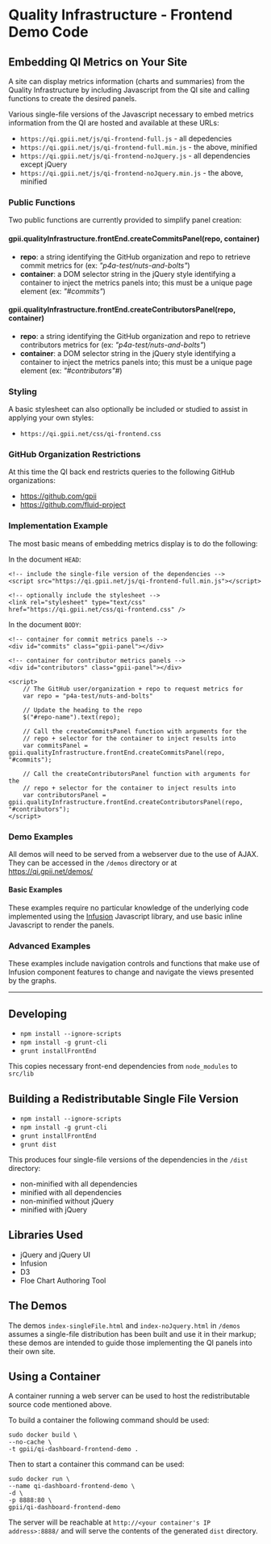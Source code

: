 # Quality Infrastructure - Frontend Demo Code

## Embedding QI Metrics on Your Site

A site can display metrics information (charts and summaries) from the Quality Infrastructure by including Javascript from the QI site and calling functions to create the desired panels.

Various single-file versions of the Javascript necessary to embed metrics information from the QI are hosted and available at these URLs:

- `https://qi.gpii.net/js/qi-frontend-full.js` - all depedencies
- `https://qi.gpii.net/js/qi-frontend-full.min.js` - the above, minified
- `https://qi.gpii.net/js/qi-frontend-noJquery.js` - all dependencies except jQuery
- `https://qi.gpii.net/js/qi-frontend-noJquery.min.js` - the above, minified

### Public Functions

Two public functions are currently provided to simplify panel creation:

#### gpii.qualityInfrastructure.frontEnd.createCommitsPanel(repo, container)
* **repo**: a string identifying the GitHub organization and repo to retrieve commit metrics for (ex: *"p4a-test/nuts-and-bolts"*)
* **container**: a DOM selector string in the jQuery style identifying a container to inject the metrics panels into; this must be a unique page element (ex: *"#commits"*)


#### gpii.qualityInfrastructure.frontEnd.createContributorsPanel(repo, container)
* **repo**: a string identifying the GitHub organization and repo to retrieve contributors metrics for (ex: *"p4a-test/nuts-and-bolts"*)
* **container**: a DOM selector string in the jQuery style identifying a container to inject the metrics panels into; this must be a unique page element (ex: *"#contributors"#*)

### Styling

A basic stylesheet can also optionally be included or studied to assist in applying your own styles:

- `https://qi.gpii.net/css/qi-frontend.css`

### GitHub Organization Restrictions

At this time the QI back end restricts queries to the following GitHub organizations:
- https://github.com/gpii
- https://github.com/fluid-project

### Implementation Example

The most basic means of embedding metrics display is to do the following:

In the document `HEAD`:

```
<!-- include the single-file version of the dependencies -->
<script src="https://qi.gpii.net/js/qi-frontend-full.min.js"></script>

<!-- optionally include the stylesheet -->
<link rel="stylesheet" type="text/css" href="https://qi.gpii.net/css/qi-frontend.css" />
```

In the document `BODY`:

```
<!-- container for commit metrics panels -->
<div id="commits" class="gpii-panel"></div>

<!-- container for contributor metrics panels -->
<div id="contributors" class="gpii-panel"></div>

<script>
    // The GitHub user/organization + repo to request metrics for
    var repo = "p4a-test/nuts-and-bolts"

    // Update the heading to the repo
    $("#repo-name").text(repo);

    // Call the createCommitsPanel function with arguments for the
    // repo + selector for the container to inject results into
    var commitsPanel = gpii.qualityInfrastructure.frontEnd.createCommitsPanel(repo, "#commits");

    // Call the createContributorsPanel function with arguments for the
    // repo + selector for the container to inject results into
    var contributorsPanel = gpii.qualityInfrastructure.frontEnd.createContributorsPanel(repo, "#contributors");
</script>
```

### Demo Examples

All demos will need to be served from a webserver due to the use of AJAX. They can be accessed in the `/demos` directory or at https://qi.gpii.net/demos/

#### Basic Examples

These examples require no particular knowledge of the underlying code implemented using the [Infusion](https://github.com/fluid-project/infusion) Javascript library, and use basic inline Javascript to render the panels.

### Advanced Examples

These examples include navigation controls and functions that make use of Infusion component features to change and navigate the views presented by the graphs.

---

## Developing

- `npm install --ignore-scripts`
- `npm install -g grunt-cli`
- `grunt installFrontEnd`

This copies necessary front-end dependencies from `node_modules` to `src/lib`

## Building a Redistributable Single File Version

- `npm install --ignore-scripts`
- `npm install -g grunt-cli`
- `grunt installFrontEnd`
- `grunt dist`

This produces four single-file versions of the dependencies in the `/dist` directory:
- non-minified with all dependencies
- minified with all dependencies
- non-minified without jQuery
- minified with jQuery

## Libraries Used
- jQuery and jQuery UI
- Infusion
- D3
- Floe Chart Authoring Tool

## The Demos

The demos `index-singleFile.html` and `index-noJquery.html` in `/demos` assumes a single-file distribution has been built and use it in their markup; these demos are intended to guide those implementing the QI panels into their own site.

## Using a Container

A container running a web server can be used to host the redistributable source code mentioned above.

To build a container the following command should be used:

```
sudo docker build \
--no-cache \
-t gpii/qi-dashboard-frontend-demo .
```

Then to start a container this command can be used:

```
sudo docker run \
--name qi-dashboard-frontend-demo \
-d \
-p 8888:80 \
gpii/qi-dashboard-frontend-demo
```

The server will be reachable at ``http://<your container's IP address>:8888/`` and will serve the contents of the generated ``dist`` directory.
